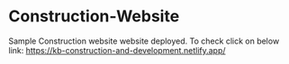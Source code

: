 # Construction-Website
Sample Construction website
website deployed. To check click on below link:
https://kb-construction-and-development.netlify.app/
